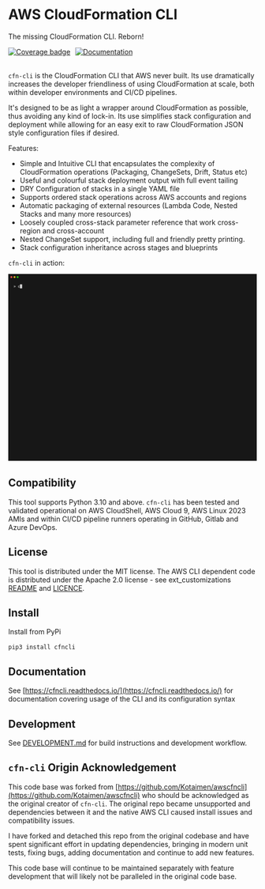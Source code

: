 # AWS CloudFormation CLI

The missing CloudFormation CLI. Reborn!

<div style="display: flex; align-items: center; gap: 10px;">

<a href="https://htmlpreview.github.io/?https://github.com/andyfase/cfncli/blob/python-coverage-comment-action-data/htmlcov/index.html">
<img src="https://img.shields.io/endpoint?url=https://raw.githubusercontent.com/andyfase/cfncli/python-coverage-comment-action-data/endpoint.json&label=Code%20Coverage" alt="Coverage badge">
</a>

<a href="https://cfncli.readthedocs.io/" title="CFN CLI Documentation">
<img src="https://img.shields.io/badge/docs-Read%20The%20Docs-blue" alt="Documentation">
</a>

</div>
<br/>

`cfn-cli` is the CloudFormation CLI that AWS never built. Its use dramatically increases the developer friendliness of using CloudFormation at scale, both within developer environments and CI/CD pipelines.

It's designed to be as light a wrapper around CloudFormation as possible, thus avoiding any kind of lock-in. Its use simplifies stack configuration and deployment while allowing for an easy exit to raw CloudFormation JSON style configuration files if desired.

Features:

* Simple and Intuitive CLI that encapsulates the complexity of CloudFormation operations (Packaging, ChangeSets, Drift, Status etc)
* Useful and colourful stack deployment output with full event tailing
* DRY Configuration of stacks in a single YAML file
* Supports ordered stack operations across AWS accounts and regions
* Automatic packaging of external resources (Lambda Code, Nested Stacks and many more resources)
* Loosely coupled cross-stack parameter reference that work cross-region and cross-account
* Nested ChangeSet support, including full and friendly pretty printing.
* Stack configuration inheritance across stages and blueprints

`cfn-cli` in action:

![demo](docs/docs/assets/demo.gif)

## Compatibility

This tool supports Python 3.10 and above. `cfn-cli` has been tested and validated operational on AWS CloudShell, AWS Cloud 9, AWS Linux 2023 AMIs and within CI/CD pipeline runners operating in GitHub, Gitlab and Azure DevOps.

## License

This tool is distributed under the MIT license. The AWS CLI dependent code is distributed under the Apache 2.0 license - see ext_customizations [README](./cfncli/ext_customizations/README.md) and [LICENCE](./cfncli/ext_customizations/LICENSE.md).


## Install

Install from PyPi

```
pip3 install cfncli
```

## Documentation

See [https://cfncli.readthedocs.io/](https://cfncli.readthedocs.io/) for documentation covering usage of the CLI and its configuration syntax  

## Development

See [DEVELOPMENT.md](./DEVELOPMENT.md) for build instructions and development workflow.

## `cfn-cli` Origin Acknowledgement

This code base was forked from [https://github.com/Kotaimen/awscfncli](https://github.com/Kotaimen/awscfncli) who should be acknowledged as the original creator of `cfn-cli`. The original repo became unsupported and dependencies between it and the native AWS CLI caused install issues and compatibility issues.

I have forked and detached this repo from the original codebase and have spent significant effort in updating dependencies, bringing in modern unit tests, fixing bugs, adding documentation and continue to add new features.

This code base will continue to be maintained separately with feature development that will likely not be paralleled in the original code base. 




